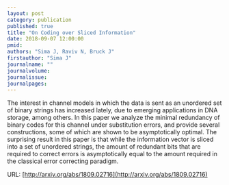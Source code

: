 ```yaml
---
layout: post
category: publication
published: true
title: "On Coding over Sliced Information"
date: 2018-09-07 12:00:00
pmid: 
authors: "Sima J, Raviv N, Bruck J"
firstauthor: "Sima J"
journalname: ""
journalvolume: 
journalissue: 
journalpages: 
---
```


The interest in channel models in which the data is sent as an unordered set of binary strings has increased lately, due to emerging applications in DNA storage, among others. In this paper we analyze the minimal redundancy of binary codes for this channel under substitution errors, and provide several constructions, some of which are shown to be asymptotically optimal. The surprising result in this paper is that while the information vector is sliced into a set of unordered strings, the amount of redundant bits that are required to correct errors is asymptotically equal to the amount required in the classical error correcting paradigm.

URL: [http://arxiv.org/abs/1809.02716](http://arxiv.org/abs/1809.02716)
